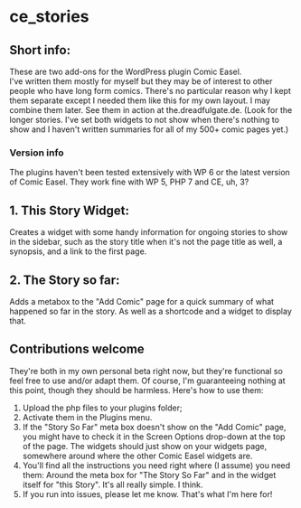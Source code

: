 # ce_stories

## Short info: 
These are two add-ons for the WordPress plugin Comic Easel.      
I've written them mostly for myself but they may be of interest to other people who have long form comics. There's no particular reason why I kept them separate except I needed them like this for my own layout. I may combine them later. See them in action at the.dreadfulgate.de. (Look for the longer stories. I've set both widgets to not show when there's nothing to show and I haven't written summaries for all of my 500+ comic pages yet.)    

### Version info
The plugins haven't been tested extensively with WP 6 or the latest version of Comic Easel. They work fine with WP 5, PHP 7 and CE, uh, 3?

## 1. This Story Widget: 
Creates a widget with some handy information for ongoing stories to show in the sidebar, such as the story title when it's not the page title as well, a synopsis, and a link to the first page.

## 2. The Story so far: 
Adds a metabox to the "Add Comic" page for a quick summary of what happened so far in the story. As well as a shortcode and a widget to display that.     
 
## Contributions welcome
They're both in my own personal beta right now, but they're functional so feel free to use and/or adapt them. Of course, I'm guaranteeing nothing at this point, though they should be harmless. Here's how to use them: 

1. Upload the php files to your plugins folder;
2. Activate them in the Plugins menu. 
3. If the "Story So Far" meta box doesn't show on the "Add Comic" page, you might have to check it in the Screen Options drop-down at the top of the page. The widgets should just show on your widgets page, somewhere around where the other Comic Easel widgets are.
4. You'll find all the instructions you need right where (I assume) you need them: Around the meta box for "The Story So Far" and in the widget itself for "this Story". It's all really simple. I think.
5. If you run into issues, please let me know. That's what I'm here for!

